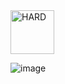 <img src="https://img.shields.io/badge/HARD-darkred" alt="HARD" width="70">

![image](https://github.com/user-attachments/assets/3982ed5a-083b-43d4-9900-7517365963c8)

